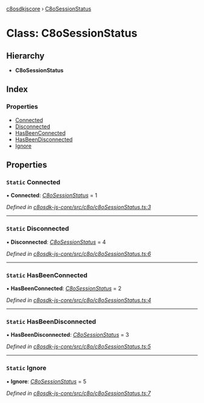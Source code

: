 [c8osdkjscore](../README.md) › [C8oSessionStatus](c8osessionstatus.md)

# Class: C8oSessionStatus

## Hierarchy

* **C8oSessionStatus**

## Index

### Properties

* [Connected](c8osessionstatus.md#static-connected)
* [Disconnected](c8osessionstatus.md#static-disconnected)
* [HasBeenConnected](c8osessionstatus.md#static-hasbeenconnected)
* [HasBeenDisconnected](c8osessionstatus.md#static-hasbeendisconnected)
* [Ignore](c8osessionstatus.md#static-ignore)

## Properties

### `Static` Connected

▪ **Connected**: *[C8oSessionStatus](c8osessionstatus.md)* = 1

*Defined in [c8osdk-js-core/src/c8o/c8oSessionStatus.ts:3](https://github.com/convertigo/c8osdk-angular/blob/b02decc/src/c8o/c8oSessionStatus.ts#L3)*

___

### `Static` Disconnected

▪ **Disconnected**: *[C8oSessionStatus](c8osessionstatus.md)* = 4

*Defined in [c8osdk-js-core/src/c8o/c8oSessionStatus.ts:6](https://github.com/convertigo/c8osdk-angular/blob/b02decc/src/c8o/c8oSessionStatus.ts#L6)*

___

### `Static` HasBeenConnected

▪ **HasBeenConnected**: *[C8oSessionStatus](c8osessionstatus.md)* = 2

*Defined in [c8osdk-js-core/src/c8o/c8oSessionStatus.ts:4](https://github.com/convertigo/c8osdk-angular/blob/b02decc/src/c8o/c8oSessionStatus.ts#L4)*

___

### `Static` HasBeenDisconnected

▪ **HasBeenDisconnected**: *[C8oSessionStatus](c8osessionstatus.md)* = 3

*Defined in [c8osdk-js-core/src/c8o/c8oSessionStatus.ts:5](https://github.com/convertigo/c8osdk-angular/blob/b02decc/src/c8o/c8oSessionStatus.ts#L5)*

___

### `Static` Ignore

▪ **Ignore**: *[C8oSessionStatus](c8osessionstatus.md)* = 5

*Defined in [c8osdk-js-core/src/c8o/c8oSessionStatus.ts:7](https://github.com/convertigo/c8osdk-angular/blob/b02decc/src/c8o/c8oSessionStatus.ts#L7)*
